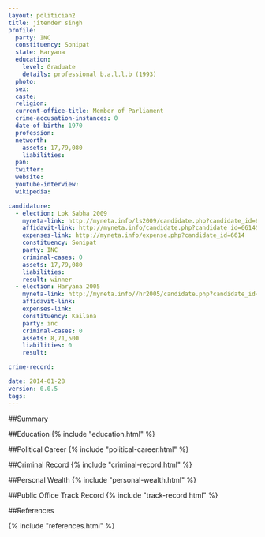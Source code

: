 ```yaml
---
layout: politician2
title: jitender singh
profile: 
  party: INC
  constituency: Sonipat
  state: Haryana
  education: 
    level: Graduate
    details: professional b.a.l.l.b (1993)
  photo: 
  sex: 
  caste: 
  religion: 
  current-office-title: Member of Parliament
  crime-accusation-instances: 0
  date-of-birth: 1970
  profession: 
  networth: 
    assets: 17,79,080
    liabilities: 
  pan: 
  twitter: 
  website: 
  youtube-interview: 
  wikipedia: 

candidature: 
  - election: Lok Sabha 2009
    myneta-link: http://myneta.info/ls2009/candidate.php?candidate_id=6614
    affidavit-link: http://myneta.info/candidate.php?candidate_id=6614&scan=original
    expenses-link: http://myneta.info/expense.php?candidate_id=6614
    constituency: Sonipat 
    party: INC
    criminal-cases: 0
    assets: 17,79,080
    liabilities: 
    result: winner 
  - election: Haryana 2005
    myneta-link: http://myneta.info//hr2005/candidate.php?candidate_id=866
    affidavit-link: 
    expenses-link: 
    constituency: Kailana 
    party: inc
    criminal-cases: 0
    assets: 8,71,500
    liabilities: 0
    result:  

crime-record: 

date: 2014-01-28
version: 0.0.5
tags: 
---
```

##Summary


##Education
{% include "education.html" %}


##Political Career
{% include "political-career.html" %}


##Criminal Record
{% include "criminal-record.html" %}


##Personal Wealth
{% include "personal-wealth.html" %}


##Public Office Track Record
{% include "track-record.html" %}


##References


{% include "references.html" %}